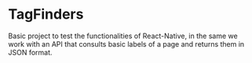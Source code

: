 # TagFinders
Basic project to test the functionalities of React-Native, in the same we work with an API that consults basic labels of a page and returns them in JSON format.
